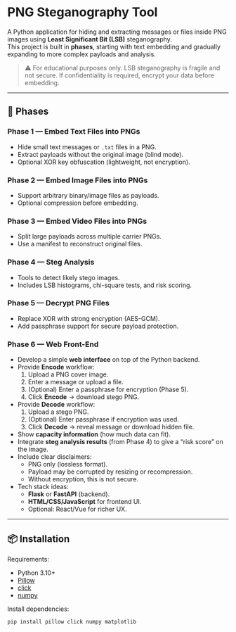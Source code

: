 # PNG Steganography Tool

A Python application for hiding and extracting messages or files inside PNG images using **Least Significant Bit (LSB)** steganography.  
This project is built in **phases**, starting with text embedding and gradually expanding to more complex payloads and analysis.

> ⚠️ For educational purposes only. LSB steganography is fragile and not secure. If confidentiality is required, encrypt your data before embedding.

---

## 🚀 Phases

### Phase 1 — Embed Text Files into PNGs
- Hide small text messages or `.txt` files in a PNG.
- Extract payloads without the original image (blind mode).
- Optional XOR key obfuscation (lightweight, not encryption).

### Phase 2 — Embed Image Files into PNGs
- Support arbitrary binary/image files as payloads.
- Optional compression before embedding.

### Phase 3 — Embed Video Files into PNGs
- Split large payloads across multiple carrier PNGs.
- Use a manifest to reconstruct original files.

### Phase 4 — Steg Analysis
- Tools to detect likely stego images.
- Includes LSB histograms, chi-square tests, and risk scoring.

### Phase 5 — Decrypt PNG Files
- Replace XOR with strong encryption (AES-GCM).
- Add passphrase support for secure payload protection.

### Phase 6 — Web Front-End
- Develop a simple **web interface** on top of the Python backend.
- Provide **Encode** workflow:
  1. Upload a PNG cover image.
  2. Enter a message or upload a file.
  3. (Optional) Enter a passphrase for encryption (Phase 5).
  4. Click **Encode** → download stego PNG.
- Provide **Decode** workflow:
  1. Upload a stego PNG.
  2. (Optional) Enter passphrase if encryption was used.
  3. Click **Decode** → reveal message or download hidden file.
- Show **capacity information** (how much data can fit).
- Integrate **steg analysis results** (from Phase 4) to give a “risk score” on the image.
- Include clear disclaimers:
  - PNG only (lossless format).
  - Payload may be corrupted by resizing or recompression.
  - Without encryption, this is not secure.
- Tech stack ideas:
  - **Flask** or **FastAPI** (backend).
  - **HTML/CSS/JavaScript** for frontend UI.
  - Optional: React/Vue for richer UX.

---

## 📦 Installation

Requirements:
- Python 3.10+
- [Pillow](https://pypi.org/project/Pillow/)
- [click](https://pypi.org/project/click/)
- [numpy](https://pypi.org/project/numpy/)

Install dependencies:

```bash
pip install pillow click numpy matplotlib
